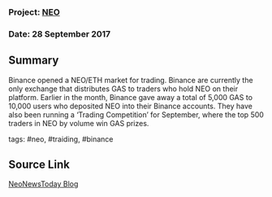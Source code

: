 ### Project: [NEO](../projects/neo.md)
### Date: 28 September 2017
## Summary
  
Binance opened a NEO/ETH market for trading.
Binance are currently the only exchange that distributes GAS to traders who hold NEO on their platform.
Earlier in the month, Binance gave away a total of 5,000 GAS to 10,000 users who deposited NEO into their Binance accounts.
They have also been running a ‘Trading Competition’ for September, where the top 500 traders in NEO by volume win GAS prizes.
  
tags: #neo, #traiding, #binance
## Source Link
[NeoNewsToday Blog](https://neonewstoday.com/exchanges/binance-opens-neoeth-markets-trading/)

